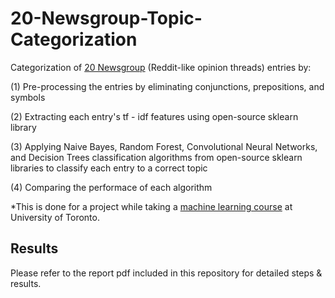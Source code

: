 # 20-Newsgroup-Topic-Categorization
Categorization of [20 Newsgroup](http://qwone.com/~jason/20Newsgroups/) (Reddit-like opinion threads) entries by:


(1) Pre-processing the entries by eliminating conjunctions, prepositions, and symbols 

(2) Extracting each entry's tf - idf features using open-source sklearn library

(3) Applying Naive Bayes, Random Forest, Convolutional Neural Networks, and Decision Trees classification algorithms from open-source 
sklearn libraries to classify each entry to a correct topic

(4) Comparing the performace of each algorithm 


*This is done for a project while taking a [machine learning course](https://www.cs.toronto.edu/~jlucas/teaching/csc411/) at University of Toronto.

## Results

Please refer to the report pdf included in this repository for detailed steps & results.
